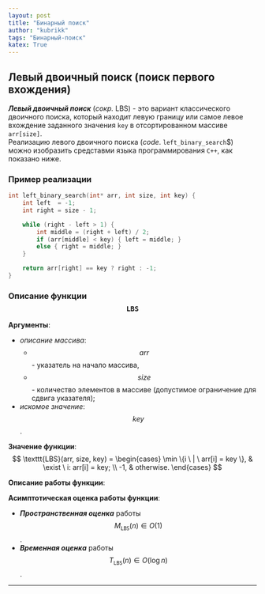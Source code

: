 ```yaml
---
layout: post
title: "Бинарный поиск"
author: "kubrikk"
tags: "Бинарный-поиск"
katex: True
---
```


## Левый двоичный поиск (поиск первого вхождения)

___Левый двоичный поиск___ (*сокр.* LBS) - это вариант классического двоичного поиска, который находит левую границу или самое левое вхождение заданного значения `key` в отсортированном массиве `arr[size]`.  
Реализацию левого двоичного поиска (*code*. `left_binary_search`$) можно изобразить средставми языка программирования `C++`, как показано ниже.

### Пример реализации
```cpp
int left_binary_search(int* arr, int size, int key) {
    int left  = -1;
    int right = size - 1;

    while (right - left > 1) {
        int middle = (right + left) / 2;
        if (arr[middle] < key) { left = middle; }
        else { right = middle; }
    }

    return arr[right] == key ? right : -1;
}
```

### Описание функции $$\texttt{LBS}$$

__Аргументы__:
* _описание массива_: 
  * $$arr$$ - указатель на начало массива, 
  * $$size$$- количество элементов в массиве (допустимое ограничение для сдвига указателя);
* _искомое значение_: $$key$$.

__Значение функции__:
$$
\texttt{LBS}(arr, size, key) =
\begin{cases}
    \min \{i \ | \ arr[i] = key \}, & \exist \ i: arr[i] = key; \\
    -1, & otherwise.
\end{cases}
$$

__Описание работы функции__:


__Асимптотическая оценка работы функции__:
* ___Пространственная оценка___ работы $$M_{\texttt{LBS}}(n) \in O(1)$$.
* ___Временная оценка___ работы $$T_{\texttt{LBS}}(n) \in O(\log n)$$.

---
